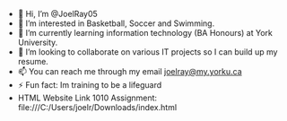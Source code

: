 - 👋 Hi, I’m @JoelRay05
- 👀 I’m interested in Basketball, Soccer and Swimming.
- 🌱 I’m currently learning information technology (BA Honours) at York University.
- 💞️ I’m looking to collaborate on various IT projects so I can build up my resume.
- 📫 You can reach me through my email joelray@my.yorku.ca
- ⚡ Fun fact: Im training to be a lifeguard
- HTML Website Link 1010 Assignment: file:///C:/Users/joelr/Downloads/index.html 

<!---
JoelRay05/JoelRay05 is a ✨ special ✨ repository because its `README.md` (this file) appears on your GitHub profile.
You can click the Preview link to take a look at your changes.
--->
